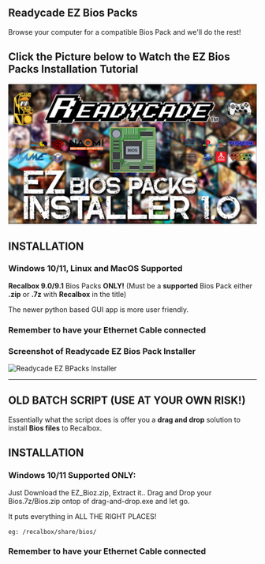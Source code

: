 

## Readycade EZ Bios Packs
Browse your computer for a compatible Bios Pack and we'll do the rest!

## Click the Picture below to Watch the EZ Bios Packs Installation Tutorial
[![EZ Bios Packs](EZ_Bios_Packs.jpg)](https://www.youtube.com/watch?v=yJx-iqCVvvg)

## INSTALLATION

### Windows 10/11, Linux and MacOS Supported

**Recalbox 9.0/9.1** Bios Packs **ONLY!**
(Must be a **supported** Bios Pack either **.zip** or **.7z** with **Recalbox** in the title)

The newer python based GUI app is more user friendly.

### Remember to have your Ethernet Cable connected

### Screenshot of Readycade EZ Bios Pack Installer
![Readycade EZ BPacks Installer](https://github.com/readycade/readybios/blob/master/readycade_biospack.PNG)


-------------------------------------------------------------------------------------------------------

## OLD BATCH SCRIPT (USE AT YOUR OWN RISK!)

Essentially what the script does is offer you a **drag and drop** solution to install **Bios files** to Recalbox.

## INSTALLATION

### Windows 10/11 Supported ONLY:
Just Download the EZ_Bioz.zip, Extract it.. Drag and Drop your Bios.7z/Bios.zip ontop of drag-and-drop.exe and let go.

It puts everything in ALL THE RIGHT PLACES!
```
eg: /recalbox/share/bios/
```
### Remember to have your Ethernet Cable connected